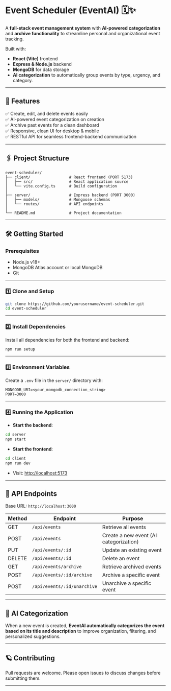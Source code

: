 # Event Scheduler (EventAI) 🗓️✨

A **full-stack event management system** with **AI-powered categorization** and **archive functionality** to streamline personal and organizational event tracking.

Built with:
- **React (Vite)** frontend
- **Express & Node.js** backend
- **MongoDB** for data storage
- **AI categorization** to automatically group events by type, urgency, and category.

---

## 🚀 Features

✅ Create, edit, and delete events easily  
✅ AI-powered event categorization on creation  
✅ Archive past events for a clean dashboard  
✅ Responsive, clean UI for desktop & mobile  
✅ RESTful API for seamless frontend-backend communication

---

## 🖇️ Project Structure

```
event-scheduler/
├── client/                 # React frontend (PORT 5173)
│   ├── src/                # React application source
│   └── vite.config.ts      # Build configuration
│
├── server/                 # Express backend (PORT 3000)
│   ├── models/             # Mongoose schemas
│   └── routes/             # API endpoints
│
└── README.md               # Project documentation
```

---

## 🛠️ Getting Started

### Prerequisites

- Node.js v18+
- MongoDB Atlas account or local MongoDB
- Git

---

### 1️⃣ Clone and Setup

```bash
git clone https://github.com/yourusername/event-scheduler.git
cd event-scheduler
```

---

### 2️⃣ Install Dependencies

Install all dependencies for both the frontend and backend:

```bash
npm run setup
```

---

### 3️⃣ Environment Variables

Create a `.env` file in the `server/` directory with:

```
MONGODB_URI=<your_mongodb_connection_string>
PORT=3000
```

---

### 4️⃣ Running the Application

- **Start the backend**:

```bash
cd server
npm start
```

- **Start the frontend**:

```bash
cd client
npm run dev
```

- Visit: [http://localhost:5173](http://localhost:5173)

---

## 📡 API Endpoints

Base URL: `http://localhost:3000`

| Method | Endpoint                    | Purpose                                   |
| ------ | --------------------------- | ----------------------------------------- |
| GET    | `/api/events`               | Retrieve all events                       |
| POST   | `/api/events`               | Create a new event (AI categorization)    |
| PUT    | `/api/events/:id`           | Update an existing event                  |
| DELETE | `/api/events/:id`           | Delete an event                           |
| GET    | `/api/events/archive`       | Retrieve archived events                  |
| POST   | `/api/events/:id/archive`   | Archive a specific event                  |
| POST   | `/api/events/:id/unarchive` | Unarchive a specific event                |

---

## 🤖 AI Categorization

When a new event is created, **EventAI automatically categorizes the event based on its title and description** to improve organization, filtering, and personalized suggestions.

---

## 🪐 Contributing

Pull requests are welcome. Please open issues to discuss changes before submitting them.

---

